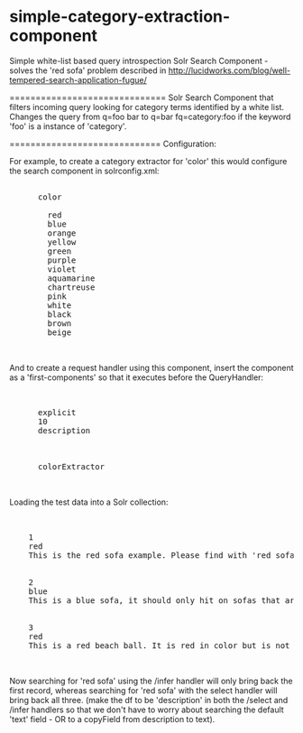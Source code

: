 # simple-category-extraction-component
Simple white-list based query introspection Solr Search Component - solves the 'red sofa' problem
described in http://lucidworks.com/blog/well-tempered-search-application-fugue/

==============================
Solr Search Component that filters incoming query looking for category terms identified by a white list. Changes the query from q=foo bar to q=bar fq=category:foo if
the keyword 'foo' is a instance of 'category'.

=============================
Configuration:

For example, to create a category extractor for 'color' this would configure the search component in solrconfig.xml:

<pre>
<searchComponent name="colorExtractor" class="com.lucidworks.solr.query.CategoryExtractionComponent" >
      <str name="field">color</str>
      <arr name="values">
        <str>red</str>
        <str>blue</str>
        <str>orange</str>
        <str>yellow</str>
        <str>green</str>
        <str>purple</str>
        <str>violet</str>
        <str>aquamarine</str>
        <str>chartreuse</str>
        <str>pink</str>
        <str>white</str>
        <str>black</str>
        <str>brown</str>
        <str>beige</str>
      </arr>
    </searchComponent>
</pre>

And to create a request handler using this component, insert the component as a 'first-components' so that it executes before the QueryHandler:

<pre>
  <requestHandler name="/infer" class="solr.SearchHandler">
    <lst name="defaults">
      <str name="echoParams">explicit</str>
      <int name="rows">10</int>
      <str name="df">description</str>
    </lst>
     
    <arr name="first-components">
      <str>colorExtractor</str>
    </arr>
  </requestHandler>
</pre>

Loading the test data into a Solr collection:

<pre>
<add>
  <doc>
    <field name="id">1</field>
    <field name="color">red</field>
    <field name="description">This is the red sofa example. Please find with 'red sofa' query.</field>
  </doc>
  <doc>
    <field name="id">2</field>
    <field name="color">blue</field>
    <field name="description">This is a blue sofa, it should only hit on sofas that are blue in color.</field>
  </doc>
  <doc>
    <field name="id">3</field>
    <field name="color">red</field>
    <field name="description">This is a red beach ball. It is red in color but is not something that you should not sit on because you would tend to roll off.</field>
  </doc>
</add>
</pre>

Now searching for 'red sofa' using the /infer handler will only bring back the first record, whereas searching for 'red sofa' with the select handler will bring back all three. (make the df to be 'description' in both the /select and /infer handlers so that we don't have to worry about searching the default 'text' field - OR to a copyField from description to text).
